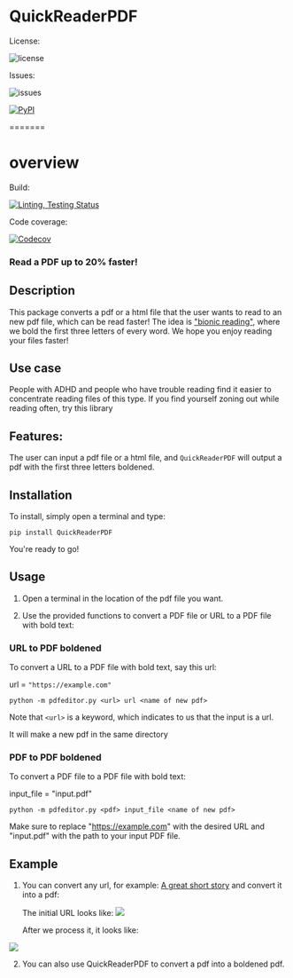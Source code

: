 
  

# QuickReaderPDF

  

  

License:

  

![license](https://img.shields.io/badge/license-MIT-blue)

  

  

Issues:

  

![issues](https://img.shields.io/github/issues/Sbhat92/QuickReaderPDF)

  

  


[![PyPI](https://img.shields.io/pypi/v/QuickReaderPDF)](https://pypi.org/project/QuickReaderPDF/)

  

=======

# overview

  

  

Build:

  

[![Linting, Testing Status](https://github.com/Sbhat92/QuickReaderPDF/actions/workflows/setup.yaml/badge.svg)](https://github.com/Sbhat92/QuickReaderPDF/actions/workflows/setup.yaml)

  

  

Code coverage:

  

[![Codecov](https://codecov.io/gh/Sbhat92/QuickReaderPDF/branch/main/graph/badge.svg)](https://codecov.io/gh/Sbhat92/QuickReaderPDF)

  

  

### Read a PDF up to 20% faster!

  

## Description

  

  

This package converts a pdf or a html file that the user wants to read to an new pdf file, which can be read faster! The idea is ["bionic reading"](https://www.huffingtonpost.co.uk/entry/what-is-bionic-reading-does-it-work_uk_628749a3e4b05cfc268a59ff), where we bold the first three letters of every word. We hope you enjoy reading your files faster!

  

## Use case

People with ADHD and people who have trouble reading find it easier to concentrate reading files of this type. If you find yourself zoning out while reading often, try this library
  

## Features:

  

  

The user can input a pdf file or a html file, and `QuickReaderPDF` will output a pdf with the first three letters boldened.

  

  

## Installation

  

  

To install, simply open a terminal and type:

  

`pip install QuickReaderPDF`

  

  

You're ready to go!

  


## Usage

1. Open a terminal in the location of the pdf file you want. 

2. Use the provided functions to convert a PDF file or URL to a PDF file with bold text:

### URL to PDF boldened

   To convert a URL to a PDF file with bold text, say this url:

   url =   `"https://example.com"`

   `python -m pdfeditor.py <url> url <name of new pdf>`

   Note that `<url>` is a keyword, which indicates to us that the input is a url.

   It will make a new pdf in the same directory

### PDF to PDF boldened

   To convert a PDF file to a PDF file with bold text:

   input_file = "input.pdf"

   `python -m pdfeditor.py <pdf> input_file <name of new pdf>`

   Make sure to replace "https://example.com" with the desired URL and "input.pdf" with the path to your input PDF file.



## Example

  
1. You can convert any url, for example: [A great short story](https://americanliterature.com/author/philip-k-dick/short-story/the-eyes-have-it) and convert it into a pdf:

   The initial URL looks like:
   <img  src="https://drive.google.com/uc?id=1tRH3PCZFTXmvremGEdDzHud1lBLHrWCJ">

   After we process it, it looks like:
   
  <img  src="https://drive.google.com/uc?id=1YfQ1A8f25FnTiMjLNwGDHZQs5S3Zsw6D">

2. You can also use QuickReaderPDF to convert a pdf into a boldened pdf.
